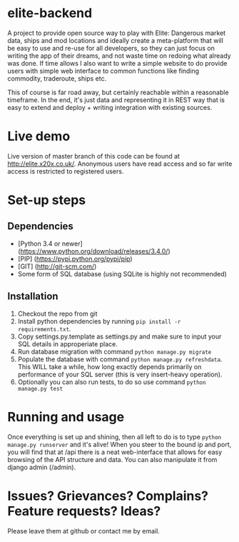 # elite-backend
A project to provide open source way to play with Elite: Dangerous market data, ships and mod locations
and ideally create a meta-platform that will be easy to use and re-use for all developers, so they can
just focus on writing the app of their dreams, and not waste time on redoing what already was done.
If time allows I also want to write a simple website to do provide users with simple web interface to common functions
like finding commodity, traderoute, ships etc.

This of course is far road away, but certainly reachable within a reasonable timeframe. In the end, it's just data
and representing it in REST way that is easy to extend and deploy + writing integration with existing sources.

# Live demo
Live version of master branch of this code can be found at http://elite.x20x.co.uk/. Anonymous users have read access
and so far write access is restricted to registered users.

# Set-up steps

## Dependencies
* [Python 3.4 or newer] (https://www.python.org/download/releases/3.4.0/)
* [PIP] (https://pypi.python.org/pypi/pip)
* [GIT] (http://git-scm.com/)
* Some form of SQL database (using SQLite is highly not recommended)
    
## Installation
1. Checkout the repo from git
2. Install python dependencies by running `pip install -r requirements.txt`. 
3. Copy settings.py.template as settings.py and make sure to input your SQL details in approperiate place.
4. Run database migration with command `python manage.py migrate`
5. Populate the database with command `python manage.py refreshdata`. This WILL take a while, how long
exactly depends primarily on performance of your SQL server (this is very insert-heavy operation).
6. Optionally you can also run tests, to do so use command `python manage.py test`
    
# Running and usage

Once everything is set up and shining, then all left to do is to type `python manage.py runserver` and it's alive!
When you steer to the bound ip and port, you will find that at /api there is a neat web-interface that allows
for easy browsing of the API structure and data. You can also manipulate it from django admin (/admin).
    
# Issues? Grievances? Complains? Feature requests? Ideas? 
Please leave them at github or contact me by email.